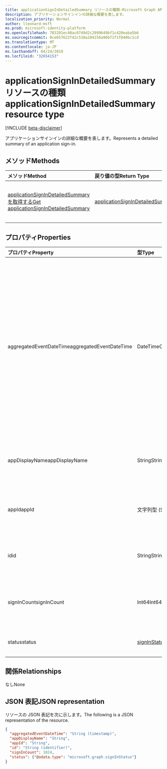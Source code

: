 ```yaml
---
title: applicationSignInDetailedSummary リソースの種類-Microsoft Graph API
description: アプリケーションサインインの詳細な概要を表します。
localization_priority: Normal
author: lleonard-msft
ms.prod: microsoft-identity-platform
ms.openlocfilehash: 783201ec40ac0749d2c2999649bf1c420eaba5b6
ms.sourcegitcommit: 0ce657622f42c510a104156a96bf1f1f040bc1cd
ms.translationtype: MT
ms.contentlocale: ja-JP
ms.lasthandoff: 04/24/2019
ms.locfileid: "32654153"
---
```

# <a name="applicationsignindetailedsummary-resource-type"></a><span data-ttu-id="b9280-103">applicationSignInDetailedSummary リソースの種類</span><span class="sxs-lookup"><span data-stu-id="b9280-103">applicationSignInDetailedSummary resource type</span></span>

[!INCLUDE [beta-disclaimer](../../includes/beta-disclaimer.md)]

<span data-ttu-id="b9280-104">アプリケーションサインインの詳細な概要を表します。</span><span class="sxs-lookup"><span data-stu-id="b9280-104">Represents a detailed summary of an application sign-in.</span></span>

## <a name="methods"></a><span data-ttu-id="b9280-105">メソッド</span><span class="sxs-lookup"><span data-stu-id="b9280-105">Methods</span></span>

| <span data-ttu-id="b9280-106">メソッド</span><span class="sxs-lookup"><span data-stu-id="b9280-106">Method</span></span>       | <span data-ttu-id="b9280-107">戻り値の型</span><span class="sxs-lookup"><span data-stu-id="b9280-107">Return Type</span></span> | <span data-ttu-id="b9280-108">説明</span><span class="sxs-lookup"><span data-stu-id="b9280-108">Description</span></span> |
|:-------------|:------------|:------------|
| [<span data-ttu-id="b9280-109">applicationSignInDetailedSummary を取得する</span><span class="sxs-lookup"><span data-stu-id="b9280-109">Get applicationSignInDetailedSummary</span></span>](../api/applicationsignindetailedsummary-get.md) | [<span data-ttu-id="b9280-110">applicationSignInDetailedSummary</span><span class="sxs-lookup"><span data-stu-id="b9280-110">applicationSignInDetailedSummary</span></span>](applicationsignindetailedsummary.md) | <span data-ttu-id="b9280-111">**applicationSignInDetailedSummary**オブジェクトのプロパティとリレーションシップを読み取ります。</span><span class="sxs-lookup"><span data-stu-id="b9280-111">Read the properties and relationships of an **applicationSignInDetailedSummary** object.</span></span> |

## <a name="properties"></a><span data-ttu-id="b9280-112">プロパティ</span><span class="sxs-lookup"><span data-stu-id="b9280-112">Properties</span></span>
| <span data-ttu-id="b9280-113">プロパティ</span><span class="sxs-lookup"><span data-stu-id="b9280-113">Property</span></span>     | <span data-ttu-id="b9280-114">型</span><span class="sxs-lookup"><span data-stu-id="b9280-114">Type</span></span>        | <span data-ttu-id="b9280-115">説明</span><span class="sxs-lookup"><span data-stu-id="b9280-115">Description</span></span> |
|:-------------|:------------|:------------|
|<span data-ttu-id="b9280-116">aggregatedEventDateTime</span><span class="sxs-lookup"><span data-stu-id="b9280-116">aggregatedEventDateTime</span></span>|<span data-ttu-id="b9280-117">DateTimeOffset</span><span class="sxs-lookup"><span data-stu-id="b9280-117">DateTimeOffset</span></span>|<span data-ttu-id="b9280-118">Timestamp 型は、ISO 8601 形式を使用して日付と時刻の情報を表し、常に UTC 時間です。</span><span class="sxs-lookup"><span data-stu-id="b9280-118">The Timestamp type represents date and time information using ISO 8601 format and is always in UTC time.</span></span> <span data-ttu-id="b9280-119">たとえば、2014 年 1 月 1 日午前 0 時 (UTC) は、次のようになります。`'2014-01-01T00:00:00Z'`</span><span class="sxs-lookup"><span data-stu-id="b9280-119">For example, midnight UTC on Jan 1, 2014 would look like this: `'2014-01-01T00:00:00Z'`.</span></span>|
|<span data-ttu-id="b9280-120">appDisplayName</span><span class="sxs-lookup"><span data-stu-id="b9280-120">appDisplayName</span></span>|<span data-ttu-id="b9280-121">String</span><span class="sxs-lookup"><span data-stu-id="b9280-121">String</span></span>|<span data-ttu-id="b9280-122">ユーザーがサインインしたアプリケーションの名前。</span><span class="sxs-lookup"><span data-stu-id="b9280-122">Name of the application that the user signed in to.</span></span>|
|<span data-ttu-id="b9280-123">appId</span><span class="sxs-lookup"><span data-stu-id="b9280-123">appId</span></span>|<span data-ttu-id="b9280-124">文字列型 (String)</span><span class="sxs-lookup"><span data-stu-id="b9280-124">String</span></span>|<span data-ttu-id="b9280-125">ユーザーがサインインしたアプリケーションの ID。</span><span class="sxs-lookup"><span data-stu-id="b9280-125">ID of the application that the user signed in to.</span></span>|
|<span data-ttu-id="b9280-126">id</span><span class="sxs-lookup"><span data-stu-id="b9280-126">id</span></span>|<span data-ttu-id="b9280-127">String</span><span class="sxs-lookup"><span data-stu-id="b9280-127">String</span></span>| <span data-ttu-id="b9280-128">サインインアクティビティを表す一意の ID。</span><span class="sxs-lookup"><span data-stu-id="b9280-128">A unique ID representing the sign-in activity.</span></span>|
|<span data-ttu-id="b9280-129">signInCount</span><span class="sxs-lookup"><span data-stu-id="b9280-129">signInCount</span></span>|<span data-ttu-id="b9280-130">Int64</span><span class="sxs-lookup"><span data-stu-id="b9280-130">Int64</span></span>|<span data-ttu-id="b9280-131">アプリケーションによって作成されたサインインの数。</span><span class="sxs-lookup"><span data-stu-id="b9280-131">Count of sign-ins made by the application.</span></span>|
|<span data-ttu-id="b9280-132">status</span><span class="sxs-lookup"><span data-stu-id="b9280-132">status</span></span>|[<span data-ttu-id="b9280-133">signInStatus</span><span class="sxs-lookup"><span data-stu-id="b9280-133">signInStatus</span></span>](signinstatus.md)|<span data-ttu-id="b9280-134">サインイン状態の詳細。</span><span class="sxs-lookup"><span data-stu-id="b9280-134">Details of the sign-in status.</span></span>|

## <a name="relationships"></a><span data-ttu-id="b9280-135">関係</span><span class="sxs-lookup"><span data-stu-id="b9280-135">Relationships</span></span>
<span data-ttu-id="b9280-136">なし</span><span class="sxs-lookup"><span data-stu-id="b9280-136">None</span></span>


## <a name="json-representation"></a><span data-ttu-id="b9280-137">JSON 表記</span><span class="sxs-lookup"><span data-stu-id="b9280-137">JSON representation</span></span>

<span data-ttu-id="b9280-138">リソースの JSON 表記を次に示します。</span><span class="sxs-lookup"><span data-stu-id="b9280-138">The following is a JSON representation of the resource.</span></span>

<!-- {
  "blockType": "resource",
  "optionalProperties": [

  ],
  "@odata.type": "microsoft.graph.applicationSignInDetailedSummary"
}-->

```json
{
  "aggregatedEventDateTime": "String (timestamp)",
  "appDisplayName": "String",
  "appId": "String",
  "id": "String (identifier)",
  "signInCount": 1024,
  "status": {"@odata.type": "microsoft.graph.signInStatus"}
}

```

<!-- uuid: 8fcb5dbc-d5aa-4681-8e31-b001d5168d79
2015-10-25 14:57:30 UTC -->
<!-- {
  "type": "#page.annotation",
  "description": "applicationSignInDetailedSummary resource",
  "keywords": "",
  "section": "documentation",
  "tocPath": ""
}-->
